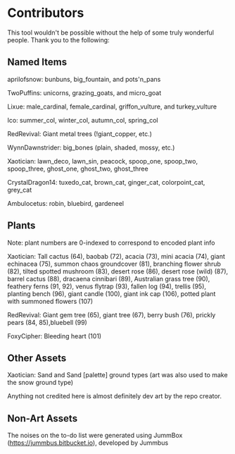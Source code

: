Contributors
============

This tool wouldn't be possible without the help of some truly wonderful people. Thank you to the following:


Named Items
-----------

aprilofsnow: bunbuns, big\_fountain, and pots'n\_pans

TwoPuffins: unicorns, grazing\_goats, and micro_goat

Lixue: male\_cardinal, female\_cardinal, griffon\_vulture, and turkey_vulture

Ico: summer\_col, winter\_col, autumn\_col, spring\_col

RedRevival: Giant metal trees (!giant_copper, etc.)

WynnDawnstrider: big_bones (plain, shaded, mossy, etc.)

Xaotician: lawn\_deco, lawn\_sin, peacock, spoop\_one, spoop\_two, spoop\_three, ghost\_one, ghost\_two, ghost\_three 

CrystalDragon14: tuxedo\_cat, brown\_cat, ginger\_cat, colorpoint\_cat, grey\_cat

Ambulocetus: robin, bluebird, gardeneel


Plants
------
Note: plant numbers are 0-indexed to correspond to encoded plant info

Xaotician: Tall cactus (64), baobab (72), acacia (73), mini acacia (74), giant echinacea (75), summon chaos groundcover (81), branching flower shrub (82), tilted spotted mushroom (83), desert rose (86), desert rose (wild) (87), barrel cactus (88), dracaena cinnibari (89), Australian grass tree (90), feathery ferns (91, 92), venus flytrap (93), fallen log (94), trellis (95), planting bench (96), giant candle (100), giant ink cap (106),
potted plant with summoned flowers (107)

RedRevival: Giant gem tree (65), giant tree (67), berry bush (76), prickly pears (84, 85),bluebell (99)

FoxyCipher: Bleeding heart (101)


Other Assets
------------

Xaotician: Sand and Sand \[palette\] ground types (art was also used to make the snow ground type)





Anything not credited here is almost definitely dev art by the repo creator.



Non-Art Assets
--------------

The noises on the to-do list were generated using JummBox (https://jummbus.bitbucket.io), developed by Jummbus
